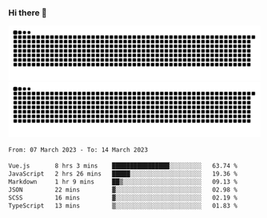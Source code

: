 ### Hi there 👋

![GitHub Snake Light](https://raw.githubusercontent.com/jichangee/jichangee/output/github-snake.svg#gh-light-mode-only)
![GitHub Snake dark](https://raw.githubusercontent.com/jichangee/jichangee/output/github-snake-dark.svg#gh-dark-mode-only)

<!--START_SECTION:waka-->

```text
From: 07 March 2023 - To: 14 March 2023

Vue.js       8 hrs 3 mins    ████████████████░░░░░░░░░   63.74 %
JavaScript   2 hrs 26 mins   █████░░░░░░░░░░░░░░░░░░░░   19.36 %
Markdown     1 hr 9 mins     ██▒░░░░░░░░░░░░░░░░░░░░░░   09.13 %
JSON         22 mins         ▓░░░░░░░░░░░░░░░░░░░░░░░░   02.98 %
SCSS         16 mins         ▓░░░░░░░░░░░░░░░░░░░░░░░░   02.19 %
TypeScript   13 mins         ▒░░░░░░░░░░░░░░░░░░░░░░░░   01.83 %
```

<!--END_SECTION:waka-->

<!--
![GitHub Snake Light](github-snake.svg#gh-light-mode-only)
![GitHub Snake dark](github-snake-dark.svg#gh-dark-mode-only)
-->

<!--
**jichangee/jichangee** is a ✨ _special_ ✨ repository because its `README.md` (this file) appears on your GitHub profile.

Here are some ideas to get you started:

- 🔭 I’m currently working on ...
- 🌱 I’m currently learning ...
- 👯 I’m looking to collaborate on ...
- 🤔 I’m looking for help with ...
- 💬 Ask me about ...
- 📫 How to reach me: ...
- 😄 Pronouns: ...
- ⚡ Fun fact: ...
-->
